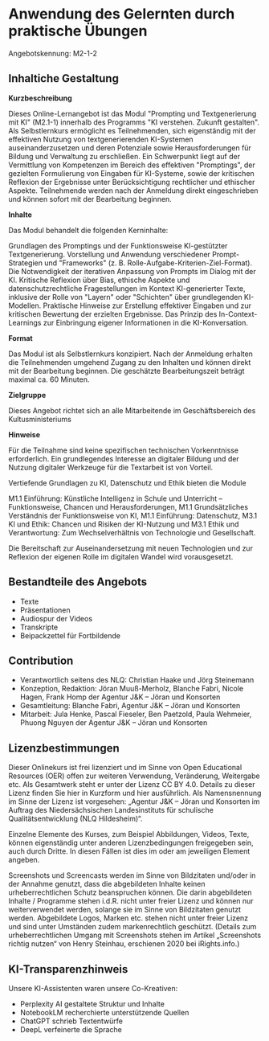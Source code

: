 # Anwendung des Gelernten durch praktische Übungen
Angebotskennung: M2-1-2 

## Inhaltiche Gestaltung

**Kurzbeschreibung**

Dieses Online-Lernangebot ist das Modul "Prompting und Textgenerierung mit KI" (M2.1-1) innerhalb des Programms "KI verstehen. Zukunft gestalten". Als Selbstlernkurs ermöglicht es Teilnehmenden, sich eigenständig mit der effektiven Nutzung von textgenerierenden KI-Systemen auseinanderzusetzen und deren Potenziale sowie Herausforderungen für Bildung und Verwaltung zu erschließen. Ein Schwerpunkt liegt auf der Vermittlung von Kompetenzen im Bereich des effektiven "Promptings", der gezielten Formulierung von Eingaben für KI-Systeme, sowie der kritischen Reflexion der Ergebnisse unter Berücksichtigung rechtlicher und ethischer Aspekte. Teilnehmende werden nach der Anmeldung direkt eingeschrieben und können sofort mit der Bearbeitung beginnen.

**Inhalte**

Das Modul behandelt die folgenden Kerninhalte:

Grundlagen des Promptings und der Funktionsweise KI-gestützter Textgenerierung.
Vorstellung und Anwendung verschiedener Prompt-Strategien und "Frameworks" (z. B. Rolle-Aufgabe-Kriterien-Ziel-Format).
Die Notwendigkeit der iterativen Anpassung von Prompts im Dialog mit der KI.
Kritische Reflexion über Bias, ethische Aspekte und datenschutzrechtliche Fragestellungen im Kontext KI-generierter Texte, inklusive der Rolle von "Layern" oder "Schichten" über grundlegenden KI-Modellen.
Praktische Hinweise zur Erstellung effektiver Eingaben und zur kritischen Bewertung der erzielten Ergebnisse.
Das Prinzip des In-Context-Learnings zur Einbringung eigener Informationen in die KI-Konversation.

**Format**

Das Modul ist als Selbstlernkurs konzipiert. Nach der Anmeldung erhalten die Teilnehmenden umgehend Zugang zu den Inhalten und können direkt mit der Bearbeitung beginnen. Die geschätzte Bearbeitungszeit beträgt maximal ca. 60 Minuten.

**Zielgruppe**

Dieses Angebot richtet sich an alle Mitarbeitende im Geschäftsbereich des Kultusministeriums

**Hinweise**

Für die Teilnahme sind keine spezifischen technischen Vorkenntnisse erforderlich. Ein grundlegendes Interesse an digitaler Bildung und der Nutzung digitaler Werkzeuge für die Textarbeit ist von Vorteil. 

Vertiefende Grundlagen zu KI, Datenschutz und Ethik bieten die Module 

M1.1 Einführung: Künstliche Intelligenz in Schule und Unterricht – Funktionsweise, Chancen und Herausforderungen,
M1.1 Grundsätzliches Verständnis der Funktionsweise von KI, 
M1.1 Einführung: Datenschutz,
M3.1 KI und Ethik: Chancen und Risiken der KI-Nutzung und
M3.1 Ethik und Verantwortung: Zum Wechselverhältnis von Technologie und Gesellschaft.

Die Bereitschaft zur Auseinandersetzung mit neuen Technologien und zur Reflexion der eigenen Rolle im digitalen Wandel wird vorausgesetzt.


## Bestandteile des Angebots

- Texte
- Präsentationen
- Audiospur der Videos
- Transkripte
- Beipackzettel für Fortbildende


## Contribution

- Verantwortlich seitens des NLQ: Christian Haake und Jörg Steinemann 
- Konzeption, Redaktion: Jöran Muuß-Merholz, Blanche Fabri, Nicole Hagen, Frank Homp der Agentur J&K – Jöran und Konsorten
- Gesamtleitung: Blanche Fabri, Agentur J&K – Jöran und Konsorten
- Mitarbeit: Jula Henke, Pascal Fieseler, Ben Paetzold, Paula Wehmeier, Phuong Nguyen der Agentur J&K – Jöran und Konsorten

## Lizenzbestimmungen

Dieser Onlinekurs ist frei lizenziert und im Sinne von Open Educational Resources (OER) offen zur weiteren Verwendung, Veränderung, Weitergabe etc. Als Gesamtwerk steht er unter der Lizenz CC BY 4.0. Details zu dieser Lizenz finden Sie hier in Kurzform und hier ausführlich. Als Namensnennung im Sinne der Lizenz ist vorgesehen: „Agentur J&K – Jöran und Konsorten im Auftrag des Niedersächsischen Landesinstituts für schulische Qualitätsentwicklung (NLQ Hildesheim)“.

Einzelne Elemente des Kurses, zum Beispiel Abbildungen, Videos, Texte, können eigenständig unter anderen Lizenzbedingungen freigegeben sein, auch durch Dritte. In diesen Fällen ist dies im oder am jeweiligen Element angeben.

Screenshots und Screencasts werden im Sinne von Bildzitaten und/oder in der Annahme genutzt, dass die abgebildeten Inhalte keinen urheberrechtlichen Schutz beanspruchen können. Die darin abgebildeten Inhalte / Programme stehen i.d.R. nicht unter freier Lizenz und können nur weiterverwendet werden, solange sie im Sinne von Bildzitaten genutzt werden. Abgebildete Logos, Marken etc. stehen nicht unter freier Lizenz und sind unter Umständen zudem markenrechtlich geschützt. (Details zum urheberrechtlichen Umgang mit Screenshots stehen im Artikel „Screenshots richtig nutzen“ von Henry Steinhau, erschienen 2020 bei iRights.info.)

## KI-Transparenzhinweis

Unsere KI-Assistenten waren unsere Co-Kreativen:
- Perplexity AI gestaltete Struktur und Inhalte
- NotebookLM recherchierte unterstützende Quellen
- ChatGPT schrieb Textentwürfe
- DeepL verfeinerte die Sprache
